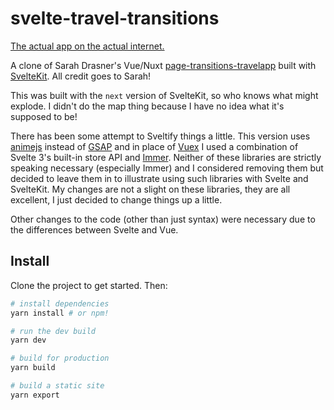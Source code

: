 # svelte-travel-transitions

[The actual app on the actual internet.](https://svelte-travel.netlify.com/)

A clone of Sarah Drasner's Vue/Nuxt [page-transitions-travelapp](https://github.com/sdras/page-transitions-travelapp) built with [SvelteKit](https://kit.svelte.dev/docs). All credit goes to Sarah!

This was built with the `next` version of SvelteKit, so who knows what might explode. I didn't do the map thing because I have no idea what it's supposed to be!

There has been some attempt to Sveltify things a little. This version uses [animejs](http://animejs.com/) instead of [GSAP](https://greensock.com/) and in place of [Vuex](https://vuex.vuejs.org/) I used a combination of Svelte 3's built-in store API and [Immer](https://github.com/mweststrate/immer). Neither of these libraries are strictly speaking necessary (especially Immer) and I considered removing them but decided to leave them in to illustrate using such libraries with Svelte and SvelteKit. My changes are not a slight on these libraries, they are all excellent, I just decided to change things up a little.

Other changes to the code (other than just syntax) were necessary due to the differences between Svelte and Vue.

## Install

Clone the project to get started. Then:

```bash
# install dependencies
yarn install # or npm!

# run the dev build
yarn dev

# build for production
yarn build

# build a static site
yarn export
```
